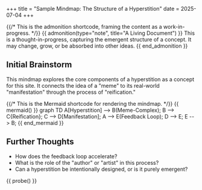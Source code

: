 +++
title = "Sample Mindmap: The Structure of a Hyperstition"
date = 2025-07-04
+++

{{/* This is the admonition shortcode, framing the content as a work-in-progress. */}}
{{ admonition(type="note", title="A Living Document") }}
This is a thought-in-progress, capturing the emergent structure of a concept. It may change, grow, or be absorbed into other ideas.
{{ end_admonition }}

## Initial Brainstorm

This mindmap explores the core components of a hyperstition as a concept for this site. It connects the idea of a "meme" to its real-world "manifestation" through the process of "reification."

{{/* This is the Mermaid shortcode for rendering the mindmap. */}}
{{ mermaid() }}
graph TD
    A[Hyperstition] --> B(Meme-Complex);
    B --> C{Reification};
    C --> D[Manifestation];
    A --> E(Feedback Loop);
    D --> E;
    E --> B;
{{ end_mermaid }}

## Further Thoughts

- How does the feedback loop accelerate?
- What is the role of the "author" or "artist" in this process?
- Can a hyperstition be intentionally designed, or is it purely emergent?

{{ probe() }}
